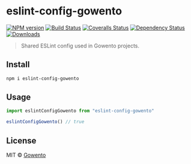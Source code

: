 # eslint-config-gowento

[![NPM version][npm-image]][npm-url]
[![Build Status][travis-image]][travis-url]
[![Coveralls Status][coveralls-image]][coveralls-url]
[![Dependency Status][depstat-image]][depstat-url]
[![Downloads][download-badge]][npm-url]

> Shared ESLint config used in Gowento projects.

## Install

```sh
npm i eslint-config-gowento
```

## Usage

```js
import eslintConfigGowento from "eslint-config-gowento"

eslintConfigGowento() // true
```

## License

MIT © [Gowento](https://www.gowento.com)

[npm-url]: https://npmjs.org/package/eslint-config-gowento
[npm-image]: https://img.shields.io/npm/v/eslint-config-gowento.svg?style=flat-square

[travis-url]: https://travis-ci.org/gowento/eslint-config-gowento
[travis-image]: https://img.shields.io/travis/gowento/eslint-config-gowento.svg?style=flat-square

[coveralls-url]: https://coveralls.io/r/gowento/eslint-config-gowento
[coveralls-image]: https://img.shields.io/coveralls/gowento/eslint-config-gowento.svg?style=flat-square

[depstat-url]: https://david-dm.org/gowento/eslint-config-gowento
[depstat-image]: https://david-dm.org/gowento/eslint-config-gowento.svg?style=flat-square

[download-badge]: http://img.shields.io/npm/dm/eslint-config-gowento.svg?style=flat-square
